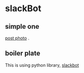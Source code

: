# slackBot

## simple one 
[post photo](https://github.com/koji/slackBot/blob/master/post_photo.py) . 

## boiler plate
This is using python library, [slackbot](https://github.com/lins05/slackbot)

```
```
